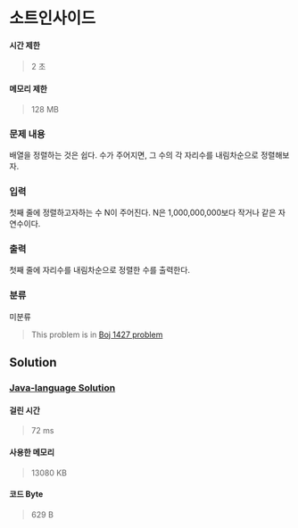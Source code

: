 # 소트인사이드
#### 시간 제한
> 2 초
#### 메모리 제한
> 128 MB
### 문제 내용

배열을 정렬하는 것은 쉽다. 수가 주어지면, 그 수의 각 자리수를 내림차순으로 정렬해보자.

### 입력

첫째 줄에 정렬하고자하는 수 N이 주어진다. N은 1,000,000,000보다 작거나 같은 자연수이다.

### 출력

첫째 줄에 자리수를 내림차순으로 정렬한 수를 출력한다.

### 분류
미분류
> This problem is in [Boj 1427 problem](https://www.acmicpc.net/problem/1427)

## Solution
### [Java-language Solution](./main.java)
#### 걸린 시간
> 72 ms
#### 사용한 메모리
> 13080 KB
#### 코드 Byte
> 629 B
